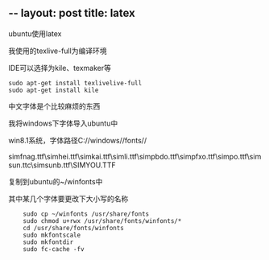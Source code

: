 --
layout: post
title: latex
---

ubuntu使用latex

我使用的texlive-full为编译环境

IDE可以选择为kile、texmaker等


	sudo apt-get install texlivelive-full
	sudo apt-get install kile

中文字体是个比较麻烦的东西

我将windows下字体导入ubuntu中

win8.1系统，字体路径C://windows//fonts//

simfnag.ttf\simhei.ttf\simkai.ttf\simli.ttf\simpbdo.ttf\simpfxo.ttf\simpo.ttf\simsun.ttc\simsunb.ttf\SIMYOU.TTF

复制到ubuntu的~/winfonts中

其中某几个字体要更改下大小写的名称


		sudo cp ~/winfonts /usr/share/fonts
		sudo chmod u+rwx /usr/share/fonts/winfonts/*
		cd /usr/share/fonts/winfonts
		sudo mkfontscale
		sudo mkfontdir
		sudo fc-cache -fv


